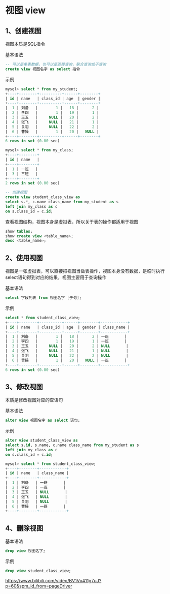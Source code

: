 # 视图 view

## 1、创建视图

视图本质是SQL指令

基本语法

```sql
-- 可以是单表数据，也可以是连接查询，联合查询或子查询
create view 视图名字 as select 指令
```

示例

```sql
mysql> select * from my_student;
+----+--------+----------+------+--------+
| id | name   | class_id | age  | gender |
+----+--------+----------+------+--------+
|  1 | 刘备   |        1 |   18 |      2 |
|  2 | 李四   |        1 |   19 |      1 |
|  3 | 王五   |     NULL |   20 |      2 |
|  4 | 张飞   |     NULL |   21 |      1 |
|  5 | 关羽   |     NULL |   22 |      2 |
|  6 | 曹操   |        1 |   20 |   NULL |
+----+--------+----------+------+--------+
6 rows in set (0.00 sec)

mysql> select * from my_class;
+----+--------+
| id | name   |
+----+--------+
|  1 | 一班   |
|  3 | 三班   |
+----+--------+
2 rows in set (0.00 sec)

-- 创建视图
create view student_class_view as 
select s.*, c.name class_name from my_student as s 
left join my_class as c
on s.class_id = c.id;
```

查看视图结构，视图本身是虚拟表，所以关于表的操作都适用于视图

```sql
show tables;
show create view <table_name>;
desc <table_name>;
```

## 2、使用视图

视图是一张虚拟表，可以直接把视图当做表操作，视图本身没有数据，是临时执行select语句得到对应的结果，视图主要用于查询操作

基本语法
```sql
select 字段列表 from 视图名字 [子句];
```

示例

```sql
select * from student_class_view;
+----+--------+----------+------+--------+------------+
| id | name   | class_id | age  | gender | class_name |
+----+--------+----------+------+--------+------------+
|  1 | 刘备   |        1 |   18 |      2 | 一班       |
|  2 | 李四   |        1 |   19 |      1 | 一班       |
|  3 | 王五   |     NULL |   20 |      2 | NULL       |
|  4 | 张飞   |     NULL |   21 |      1 | NULL       |
|  5 | 关羽   |     NULL |   22 |      2 | NULL       |
|  6 | 曹操   |        1 |   20 |   NULL | 一班       |
+----+--------+----------+------+--------+------------+
6 rows in set (0.00 sec)
```

## 3、修改视图

本质是修改视图对应的查语句

基本语法
```sql
alter view 视图名字 as select 语句;
```

示例

```sql
alter view student_class_view as 
select s.id, s.name, c.name class_name from my_student as s 
left join my_class as c
on s.class_id = c.id;

mysql> select * from student_class_view;
+----+--------+------------+
| id | name   | class_name |
+----+--------+------------+
|  1 | 刘备   | 一班       |
|  2 | 李四   | 一班       |
|  3 | 王五   | NULL       |
|  4 | 张飞   | NULL       |
|  5 | 关羽   | NULL       |
|  6 | 曹操   | 一班       |
+----+--------+------------+
```

## 4、删除视图

基本语法

```sql
drop view 视图名字;
```

示例
```sql
drop view student_class_view;
```

https://www.bilibili.com/video/BV1Vx411g7uJ?p=60&spm_id_from=pageDriver